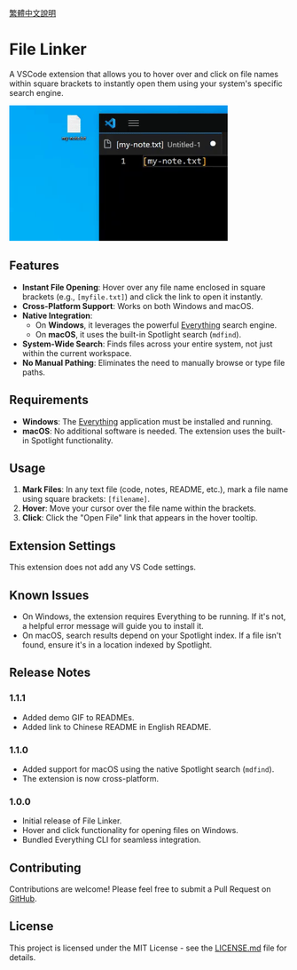 [繁體中文說明](README.zh-tw.md)

# File Linker

A VSCode extension that allows you to hover over and click on file names within square brackets to instantly open them using your system's specific search engine.

![Demo](demo.gif)

## Features

- **Instant File Opening**: Hover over any file name enclosed in square brackets (e.g., `[myfile.txt]`) and click the link to open it instantly.
- **Cross-Platform Support**: Works on both Windows and macOS.
- **Native Integration**:
  - On **Windows**, it leverages the powerful [Everything](https://www.voidtools.com/) search engine.
  - On **macOS**, it uses the built-in Spotlight search (`mdfind`).
- **System-Wide Search**: Finds files across your entire system, not just within the current workspace.
- **No Manual Pathing**: Eliminates the need to manually browse or type file paths.

## Requirements

- **Windows**: The [Everything](https://www.voidtools.com/) application must be installed and running.
- **macOS**: No additional software is needed. The extension uses the built-in Spotlight functionality.

## Usage

1. **Mark Files**: In any text file (code, notes, README, etc.), mark a file name using square brackets: `[filename]`.
2. **Hover**: Move your cursor over the file name within the brackets.
3. **Click**: Click the "Open File" link that appears in the hover tooltip.

## Extension Settings

This extension does not add any VS Code settings.

## Known Issues

- On Windows, the extension requires Everything to be running. If it's not, a helpful error message will guide you to install it.
- On macOS, search results depend on your Spotlight index. If a file isn't found, ensure it's in a location indexed by Spotlight.

## Release Notes

### 1.1.1

- Added demo GIF to READMEs.
- Added link to Chinese README in English README.

### 1.1.0

- Added support for macOS using the native Spotlight search (`mdfind`).
- The extension is now cross-platform.

### 1.0.0

- Initial release of File Linker.
- Hover and click functionality for opening files on Windows.
- Bundled Everything CLI for seamless integration.

## Contributing

Contributions are welcome! Please feel free to submit a Pull Request on [GitHub](https://github.com/papple23g/file-linker).

## License

This project is licensed under the MIT License - see the [LICENSE.md](LICENSE.md) file for details.
